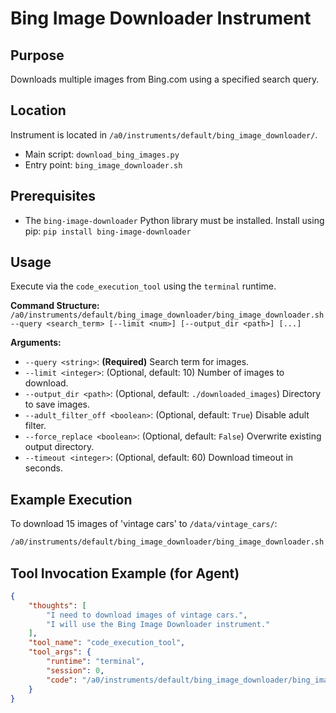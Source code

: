 # Bing Image Downloader Instrument

## Purpose
Downloads multiple images from Bing.com using a specified search query.

## Location
Instrument is located in `/a0/instruments/default/bing_image_downloader/`.
-   Main script: `download_bing_images.py`
-   Entry point: `bing_image_downloader.sh`

## Prerequisites
-   The `bing-image-downloader` Python library must be installed.
    Install using pip: `pip install bing-image-downloader`

## Usage
Execute via the `code_execution_tool` using the `terminal` runtime.

**Command Structure:**
`/a0/instruments/default/bing_image_downloader/bing_image_downloader.sh --query <search_term> [--limit <num>] [--output_dir <path>] [...]`

**Arguments:**
-   `--query <string>`: **(Required)** Search term for images.
-   `--limit <integer>`: (Optional, default: 10) Number of images to download.
-   `--output_dir <path>`: (Optional, default: `./downloaded_images`) Directory to save images.
-   `--adult_filter_off <boolean>`: (Optional, default: `True`) Disable adult filter.
-   `--force_replace <boolean>`: (Optional, default: `False`) Overwrite existing output directory.
-   `--timeout <integer>`: (Optional, default: 60) Download timeout in seconds.

## Example Execution
To download 15 images of 'vintage cars' to `/data/vintage_cars/`:

```bash
/a0/instruments/default/bing_image_downloader/bing_image_downloader.sh --query "vintage cars" --limit 15 --output_dir "/data/vintage_cars/"
```

## Tool Invocation Example (for Agent)

```json
{
    "thoughts": [
        "I need to download images of vintage cars.",
        "I will use the Bing Image Downloader instrument."
    ],
    "tool_name": "code_execution_tool",
    "tool_args": {
        "runtime": "terminal",
        "session": 0,
        "code": "/a0/instruments/default/bing_image_downloader/bing_image_downloader.sh --query 'vintage cars' --limit 15 --output_dir '/data/vintage_cars/'"
    }
}
```
